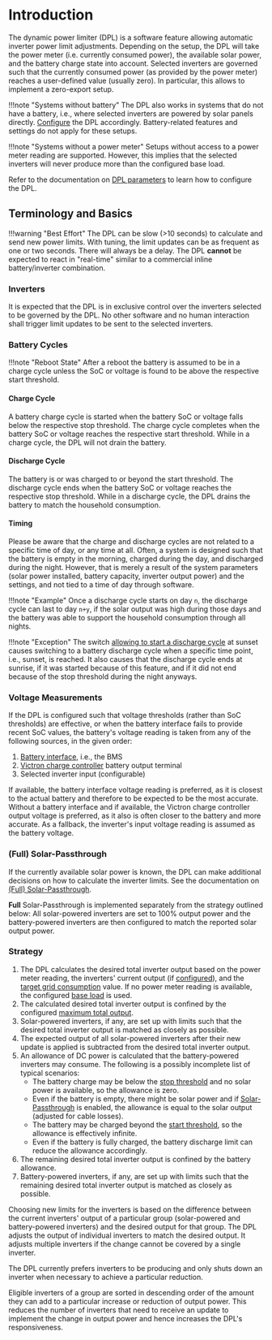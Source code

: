# Introduction

The dynamic power limiter (DPL) is a software feature allowing automatic
inverter power limit adjustments. Depending on the setup, the DPL will take the
power meter (i.e. currently consumed power), the available solar power, and the
battery charge state into account. Selected inverters are governed such that
the currently consumed power (as provided by the power meter) reaches a
user-defined value (usually zero). In particular, this allows to implement a
zero-export setup.

!!!note "Systems without battery"
    The DPL also works in systems that do not have a battery, i.e., where
    selected inverters are powered by solar panels directly.
    [Configure](configuration/dpl.md) the DPL accordingly. Battery-related
    features and settings do not apply for these setups.

!!!note "Systems without a power meter"
    Setups without access to a power meter reading are supported. However, this
    implies that the selected inverters will never produce more than the
    configured base load.

Refer to the documentation on [DPL parameters](configuration/dpl.md) to learn
how to configure the DPL.

## Terminology and Basics

!!!warning "Best Effort"
    The DPL can be slow (>10 seconds) to calculate and send new power limits.
    With tuning, the limit updates can be as frequent as one or two seconds.
    There will always be a delay. The DPL **cannot** be expected to react in
    "real-time" similar to a commercial inline battery/inverter combination.

### Inverters

It is expected that the DPL is in exclusive control over the inverters selected
to be governed by the DPL. No other software and no human interaction shall
trigger limit updates to be sent to the selected inverters.

### Battery Cycles

!!!note "Reboot State"
    After a reboot the battery is assumed to be in a charge cycle unless the
    SoC or voltage is found to be above the respective start threshold.

#### Charge Cycle

A battery charge cycle is started when the battery SoC or voltage falls below
the respective stop threshold. The charge cycle completes when the battery SoC
or voltage reaches the respective start threshold. While in a charge cycle, the
DPL will not drain the battery.

#### Discharge Cycle

The battery is or was charged to or beyond the start threshold. The discharge
cycle ends when the battery SoC or voltage reaches the respective stop
threshold. While in a discharge cycle, the DPL drains the battery to match the
household consumption.

#### Timing

Please be aware that the charge and discharge cycles are not related to a
specific time of day, or any time at all. Often, a system is designed such that
the battery is empty in the morning, charged during the day, and discharged
during the night. However, that is merely a result of the system parameters
(solar power installed, battery capacity, inverter output power) and the
settings, and not tied to a time of day through software.

!!!note "Example"
    Once a discharge cycle starts on day `n`, the discharge cycle can last to
    day `n+y`, if the solar output was high during those days and the battery
    was able to support the household consumption through all nights.

!!!note "Exception"
    The switch [allowing to start a discharge cycle][useatnight] at sunset
    causes switching to a battery discharge cycle when a specific time point,
    i.e., sunset, is reached. It also causes that the discharge cycle ends at
    sunrise, if it was started because of this feature, and if it did not end
    because of the stop threshold during the night anyways.

[useatnight]: configuration/dpl.md#use-battery-at-night-even-if-only-partially-charged

### Voltage Measurements

If the DPL is configured such that voltage thresholds (rather than SoC
thresholds) are effective, or when the battery interface fails to provide
recent SoC values, the battery's voltage reading is taken from any of the
following sources, in the given order:

1. [Battery interface](battery_interface.md), i.e., the BMS
2. [Victron charge controller](../hardware/victron_charge_controllers.md)
   battery output terminal
3. Selected inverter input (configurable)

If available, the battery interface voltage reading is preferred, as it is
closest to the actual battery and therefore to be expected to be the most
accurate. Without a battery interface and if available, the Victron charge
controller output voltage is preferred, as it also is often closer to the
battery and more accurate. As a fallback, the inverter's input voltage
reading is assumed as the battery voltage.

### (Full) Solar-Passthrough

If the currently available solar power is known, the DPL can make additional
decisions on how to calculate the inverter limits. See the documentation on
[(Full) Solar-Passthrough](solar_passthrough.md).

**Full** Solar-Passthrough is implemented separately from the strategy outlined
below: All solar-powered inverters are set to 100% output power and the
battery-powered inverters are then configured to match the reported solar
output power.

### Strategy

1. The DPL calculates the desired total inverter output based on the power
   meter reading, the inverters' current output (if
   [configured](configuration/dpl.md#power-meter-reading-includes-inverter-output)),
   and the [target grid
   consumption](configuration/dpl.md#target-grid-consumption) value. If no
   power meter reading is available, the configured [base
   load](configuration/dpl.md#base-load) is used.
1. The calculated desired total inverter output is confined by the configured
   [maximum total output](configuration/dpl.md#maximum-total-output).
1. Solar-powered inverters, if any, are set up with limits such that the desired
   total inverter output is matched as closely as possible.
1. The expected output of all solar-powered inverters after their new update
   is applied is subtracted from the desired total inverter output.
1. An allowance of DC power is calculated that the battery-powered inverters
   may consume. The following is a possibly incomplete list of typical
   scenarios:
    * The battery charge may be below the [stop
      threshold](configuration/dpl.md#stop-threshold-for-battery-discharging)
      and no solar power is available, so the allowance is zero.
    * Even if the battery is empty, there might be solar power and if
      [Solar-Passthrough](solar_passthrough.md) is enabled, the allowance is
      equal to the solar output (adjusted for cable losses).
    * The battery may be charged beyond the [start
      threshold](configuration/dpl.md#start-threshold-for-battery-discharging),
      so the allowance is effectively infinite.
    * Even if the battery is fully charged, the battery discharge limit can
      reduce the allowance accordingly.
1. The remaining desired total inverter output is confined by the battery
   allowance.
1. Battery-powered inverters, if any, are set up with limits such that the
   remaining desired total inverter output is matched as closely as possible.

Choosing new limits for the inverters is based on the difference between the
current inverters' output of a particular group (solar-powered and
battery-powered inverters) and the desired output for that group. The DPL
adjusts the output of individual inverters to match the desired output. It
adjusts multiple inverters if the change cannot be covered by a single
inverter.

The DPL currently prefers inverters to be producing and only shuts down an
inverter when necessary to achieve a particular reduction.

Eligible inverters of a group are sorted in descending order of the amount they
can add to a particular increase or reduction of output power. This reduces the
number of inverters that need to receive an update to implement the change in
output power and hence increases the DPL's responsiveness.
